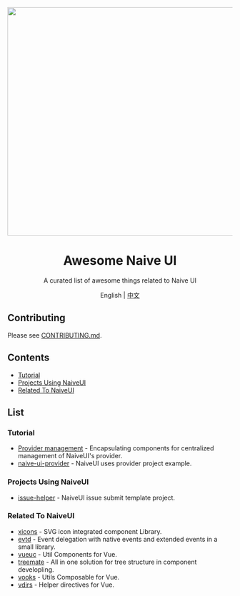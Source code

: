 <p align="center">
  <img width="512px" src="https://naiveui.oss-cn-hongkong.aliyuncs.com/awesomenaive.jpg" />
</p>

<h1 align="center">Awesome Naive UI</h1>
<p align="center">A curated list of awesome things related to Naive UI</p>

<p align="center">English | <a href="README.zh-CN.md">中文</a></p>

## Contributing

Please see [CONTRIBUTING.md](https://github.com/naive-ui/awesome-naive/blob/main/CONTRIBUTING.md).

## Contents

- [Tutorial](#Tutorial)
- [Projects Using NaiveUI](#Projects-Using-NaiveUI)
- [Related To NaiveUI](#Related-To-NaiveUI)

## List

<!-- md-parser-start -->

### Tutorial

- [Provider management](https://amadeus711.github.io/note/vue/naive-ui-provider-management.html) - Encapsulating components for centralized management of NaiveUI's provider.
- [naive-ui-provider](https://github.com/Talljack/naive-ui-provider) - NaiveUI uses provider project example.

### Projects Using NaiveUI

- [issue-helper](https://github.com/naive-ui/issue-helper) - NaiveUI issue submit template project.

### Related To NaiveUI

- [xicons](https://github.com/07akioni/xicons) - SVG icon integrated component Library.
- [evtd](https://github.com/07akioni/evtd) - Event delegation with native events and extended events in a small library.
- [vueuc](https://github.com/07akioni/vueuc) - Util Components for Vue.
- [treemate](https://github.com/07akioni/treemate) - All in one solution for tree structure in component developling.
- [vooks](https://github.com/07akioni/vooks) - Utils Composable for Vue.
- [vdirs](https://github.com/07akioni/vdirs) - Helper directives for Vue.
